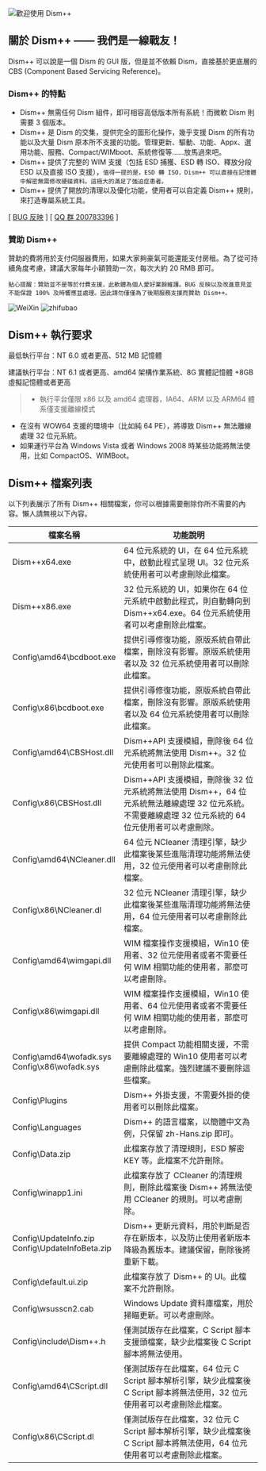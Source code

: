 ![歡迎使用 Dism++](../images/logo.png "歡迎使用 Dism++")  

## 關於 Dism++ —— **我們是一線戰友！**

Dism++ 可以說是一個 Dism 的 GUI 版，但是並不依賴 Dism，直接基於更底層的 CBS (Component Based Servicing Reference)。


### Dism++ 的特點
* Dism++ 無需任何 Dism 組件，即可相容高低版本所有系統！而微軟 Dism 則需要 3 個版本。
* Dism++ 是 Dism 的交集，提供完全的圖形化操作，幾乎支援 Dism 的所有功能以及大量 Dism 原本所不支援的功能。管理更新、驅動、功能、Appx、選用功能、服務、Compact/WIMboot、系統修復等……放馬過來吧。
* Dism++ 提供了完整的 WIM 支援（包括 ESD 捕獲、ESD 轉 ISO、釋放分段 ESD 以及直接 ISO 支援），`值得一提的是，ESD 轉 ISO，Dism++ 可以直接在記憶體中解密無需修改硬碟資料。這極大的滿足了強迫症患者。`
* Dism++ 提供了開放的清理以及優化功能，使用者可以自定義 Dism++ 規則，來打造專屬系統工具。

[ [BUG 反映](https://github.com/Chuyu-Team/Dism-Multi-language/issues) ]
[ [QQ 群 200783396](http://shang.qq.com/wpa/qunwpa?idkey=07a04c095aee1e31f54b82ba98499a5b49aa10185f975946243ba68e0134a34e) ]

### 贊助 Dism++
贊助的費將用於支付伺服器費用，如果大家夠豪氣可能還能支付房租。為了從可持續角度考慮，建議大家每年小額贊助一次，每次大約 20 RMB 即可。

`貼心提醒：贊助並不是等於付費支援，此軟體為個人愛好業餘維護。BUG 反映以及改進意見並不能保證 100% 及時響應並處理。因此請勿僅僅為了後期服務支援而贊助 Dism++。`

![WeiXin](../amWiki/images/weixin.png)  ![zhifubao](../amWiki/images/1487498940074.jpg)

## Dism++ 執行要求

最低執行平台：NT 6.0 或者更高、512 MB 記憶體

建議執行平台：NT 6.1 或者更高、amd64 架構作業系統、8G 實體記憶體 +8GB 虛擬記憶體或者更高

>* 執行平台僅限 x86 以及 amd64 處理器，IA64、ARM 以及 ARM64 體系僅支援離線模式
* 在沒有 WOW64 支援的環境中（比如純 64 PE），將導致 Dism++ 無法離線處理 32 位元系統。
* 如果運行平台為 Windows Vista 或者 Windows 2008 時某些功能將無法使用，比如 CompactOS、WIMBoot。

## Dism++ 檔案列表

以下列表展示了所有 Dism++ 相關檔案，你可以根據需要刪除你所不需要的內容。懶人請無視以下內容。

| 檔案名稱 | 功能說明
| -------- | -------
|Dism++x64.exe|64 位元系統的 UI，在 64 位元系統中，啟動此程式呈現 UI。32 位元系統使用者可以考慮刪除此檔案。
|Dism++x86.exe|32 位元系統的 UI，如果你在 64 位元系統中啟動此程式，則自動轉向到 Dism++x64.exe。64 位元系統使用者可以考慮刪除此檔案。
|Config\amd64\bcdboot.exe|提供引導修復功能，原版系統自帶此檔案，刪除沒有影響。原版系統使用者以及 32 位元系統使用者可以刪除此檔案。
|Config\x86\bcdboot.exe|提供引導修復功能，原版系統自帶此檔案，刪除沒有影響。原版系統使用者以及 64 位元系統使用者可以刪除此檔案。
|Config\amd64\CBSHost.dll|Dism++API 支援模組，刪除後 64 位元系統將無法使用 Dism++。32 位元使用者可以刪除此檔案。
|Config\x86\CBSHost.dll|Dism++API 支援模組，刪除後 32 位元系統將無法使用 Dism++，64 位元系統無法離線處理 32 位元系統。不需要離線處理 32 位元系統的 64 位元使用者可以考慮刪除。
|Config\amd64\NCleaner.dll|64 位元 NCleaner 清理引擎，缺少此檔案後某些進階清理功能將無法使用，32 位元使用者可以考慮刪除此檔案。
|Config\x86\NCleaner.dl|32 位元 NCleaner 清理引擎，缺少此檔案後某些進階清理功能將無法使用，64 位元使用者可以考慮刪除此檔案。
|Config\amd64\wimgapi.dll|WIM 檔案操作支援模組，Win10 使用者、32 位元使用者或者不需要任何 WIM 相關功能的使用者，那麼可以考慮刪除。
|Config\x86\wimgapi.dll|WIM 檔案操作支援模組，Win10 使用者、64 位元使用者或者不需要任何 WIM 相關功能的使用者，那麼可以考慮刪除。
|Config\amd64\wofadk.sys<br>Config\x86\wofadk.sys|提供 Compact 功能相關支援，不需要離線處理的 Win10 使用者可以考慮刪除此檔案。強烈建議不要刪除這些檔案。
|Config\Plugins|Dism++ 外掛支援，不需要外掛的使用者可以刪除此檔案。
|Config\Languages|Dism++ 的語言檔案，以簡體中文為例，只保留 zh-Hans.zip 即可。
|Config\Data.zip|此檔案存放了清理規則，ESD 解密 KEY 等。此檔案不允許刪除。
|Config\winapp1.ini|此檔案存放了 CCleaner 的清理規則，刪除此檔案後 Dism++ 將無法使用 CCleaner 的規則。可以考慮刪除。
|Config\UpdateInfo.zip<br>Config\UpdateInfoBeta.zip|Dism++ 更新元資料，用於判斷是否存在新版本，以及防止使用者新版本降級為舊版本。建議保留，刪除後將重新下載。
|Config\default.ui.zip|此檔案存放了 Dism++ 的 UI。此檔案不允許刪除。
|Config\wsusscn2.cab|Windows Update 資料庫檔案，用於掃瞄更新。可以考慮刪除。
|Config\include\Dism++.h|僅測試版存在此檔案，C Script 腳本支援頭檔案，缺少此檔案後 C Script 腳本將無法使用。
|Config\amd64\CScript.dll|僅測試版存在此檔案，64 位元 C Script 腳本解析引擎，缺少此檔案後 C Script 腳本將無法使用，32 位元使用者可以考慮刪除此檔案。
|Config\x86\CScript.dl|僅測試版存在此檔案，32 位元 C Script 腳本解析引擎，缺少此檔案後 C Script 腳本將無法使用，64 位元使用者可以考慮刪除此檔案。
